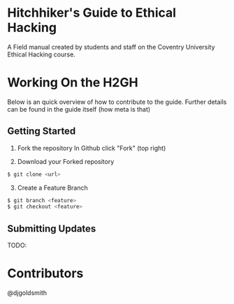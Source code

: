 Hitchhiker's Guide to Ethical Hacking
=====================================

A Field manual created by students and staff on the Coventry University Ethical Hacking course.


Working On the H2GH
====================

Below is an quick overview of how to contribute to the guide. 
Further details can be found in the guide itself (how meta is that)

Getting Started
----------------

1) Fork the repository
   In Github click "Fork" (top right) 

2) Download your Forked repository 

```bash
$ git clone <url>
```

3) <optional> Create a Feature Branch

```bash
$ git branch <feature>
$ git checkout <feature>
```

Submitting Updates
-------------------

TODO:

Contributors
=============

@djgoldsmith